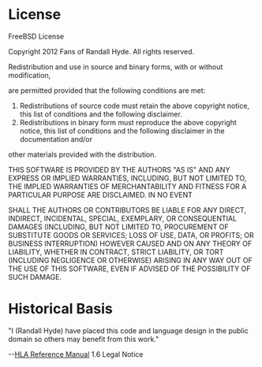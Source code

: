# License

FreeBSD License

Copyright 2012 Fans of Randall Hyde. All rights reserved.

Redistribution and use in source and binary forms, with or without modification,

are permitted provided that the following conditions are met:

1. Redistributions of source code must retain the above copyright notice, this
list of conditions and the following disclaimer.
2. Redistributions in binary form must reproduce the above copyright notice,
this list of conditions and the following disclaimer in the documentation and/or

other materials provided with the distribution.

THIS SOFTWARE IS PROVIDED BY THE AUTHORS "AS IS" AND ANY EXPRESS OR IMPLIED
WARRANTIES, INCLUDING, BUT NOT LIMITED TO, THE IMPLIED WARRANTIES OF
MERCHANTABILITY AND FITNESS FOR A PARTICULAR PURPOSE ARE DISCLAIMED. IN NO EVENT

SHALL THE AUTHORS OR CONTRIBUTORS BE LIABLE FOR ANY DIRECT, INDIRECT,
INCIDENTAL, SPECIAL, EXEMPLARY, OR CONSEQUENTIAL DAMAGES (INCLUDING, BUT NOT
LIMITED TO, PROCUREMENT OF SUBSTITUTE GOODS OR SERVICES; LOSS OF USE, DATA, OR
PROFITS; OR BUSINESS INTERRUPTION) HOWEVER CAUSED AND ON ANY THEORY OF
LIABILITY, WHETHER IN CONTRACT, STRICT LIABILITY, OR TORT (INCLUDING NEGLIGENCE
OR OTHERWISE) ARISING IN ANY WAY OUT OF THE USE OF THIS SOFTWARE, EVEN IF
ADVISED OF THE POSSIBILITY OF SUCH DAMAGE.

# Historical Basis

"I (Randall Hyde) have placed this code and language design in the public
domain so others may benefit from this work."

--[HLA Reference Manual](http://www.plantation-productions.com/Webster/HighLevelAsm/HLADoc/HLARef/HLARef_pdf/01_Overview.pdf) 1.6 Legal Notice
